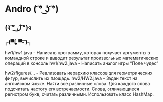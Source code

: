 # Andro ( ͡° ͜ʖ ͡°)
## (ง ͠° ͟ل͜ ͡°)ง 
### ┌(▀Ĺ̯ ▀-͠ )┐

hw1/hw1.java - Написать программу, которая получает аргументы в командной строке и выводит результат произвольных математических операций в консоль
hw1/hw2.java - Написать аналог игры “Поле чудес”

hw2/figures/... - Реализовать иерархию классов для геометрических фигур, вычислить их площадь.
hw2/HW2.java - Задан текст на английском языке. Найти все различные слова. Для каждого слова подсчитать частоту его встречаемости. Слова, отличающиеся регистром букв, считать различными. Использовать класс HashMap.
